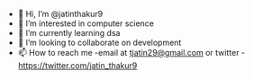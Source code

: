 - 👋 Hi, I’m @jatinthakur9
- 👀 I’m interested in computer science
- 🌱 I’m currently learning dsa
- 💞️ I’m looking to collaborate on development
- 📫 How to reach me -email at tjatin29@gmail.com or twitter - https://twitter.com/jatin_thakur9

<!---
jatinthakur9/jatinthakur9 is a ✨ special ✨ repository because its `README.md` (this file) appears on your GitHub profile.
You can click the Preview link to take a look at your changes.
--->
